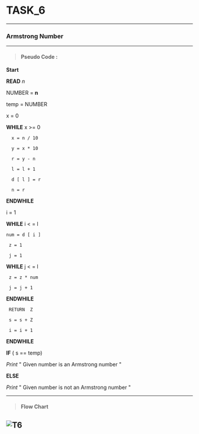 <!--Heading-->
# TASK_6
---

### Armstrong Number

----
> #### Pseudo Code :
__Start__

__READ__      _n_

NUMBER =  __n__

temp = NUMBER

x = 0

__WHILE__  x >= 0

      x = n / 10

      y = x * 10

      r = y - n

      l = l + 1

      d [ l ] = r

      n = r

__ENDWHILE__

  i = 1

__WHILE__ i < = l
    
    num = d [ i ]
  
     z = 1
      
     j = 1

  __WHILE__ j < = l

     z = z * num

     j = j + 1
  __ENDWHILE__

     RETURN  Z

     s = s + Z

     i = i + 1

__ENDWHILE__

__IF__ ( s == temp)
    
   _Print_ " Given number is an Armstrong number "

__ELSE__

_Print_ " Given number is not an Armstrong number "

___

> #### Flow Chart

![T6](https://lh4.googleusercontent.com/IoRY-NzytGgIWRcoQqqmutgk0uwviaRvu6B0HHEiuJChuDMpUm4GqGDKITYj7iFh1fmdU5_4gxXo8K1m82DQ14U)
---

     


     










